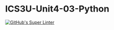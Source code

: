 # ICS3U-Unit4-03-Python

[![GitHub's Super Linter](https://github.com/Huzaifa-Khalid-2/ICS3U-Unit4-03-Python/workflows/GitHub's%20Super%20Linter/badge.svg)](https://github.com/Huzaifa-Khalid-2/ICS3U-Unit4-03-Python/actions)
